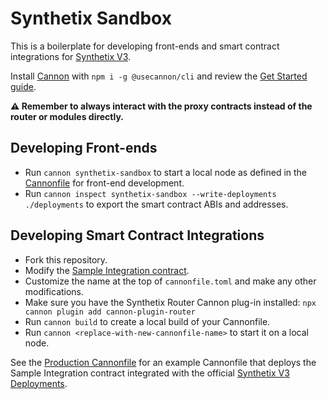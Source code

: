 # Synthetix Sandbox

This is a boilerplate for developing front-ends and smart contract integrations for [Synthetix V3](https://github.com/Synthetixio/synthetix-v3).

Install [Cannon](https://usecannon.com) with `npm i -g @usecannon/cli` and review the [Get Started guide](https://usecannon.com/learn/guides/get-started).

**⚠️ Remember to always interact with the proxy contracts instead of the router or modules directly.**

## Developing Front-ends

- Run `cannon synthetix-sandbox` to start a local node as defined in the [Cannonfile](/cannonfile.toml) for front-end development.
- Run `cannon inspect synthetix-sandbox --write-deployments ./deployments` to export the smart contract ABIs and addresses.

## Developing Smart Contract Integrations

- Fork this repository.
- Modify the [Sample Integration contract](/src/SampleIntegration.sol).
- Customize the name at the top of `cannonfile.toml` and make any other modifications.
- Make sure you have the Synthetix Router Cannon plug-in installed: `npx cannon plugin add cannon-plugin-router`
- Run `cannon build` to create a local build of your Cannonfile.
- Run `cannon <replace-with-new-cannonfile-name>` to start it on a local node.

See the [Production Cannonfile](/cannonfile.prod.toml) for an example Cannonfile that deploys the Sample Integration contract integrated with the official [Synthetix V3 Deployments](https://github.com/Synthetixio/synthetix-deployments).
